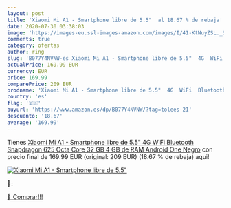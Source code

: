 ```yaml
---
layout: post
title: 'Xiaomi Mi A1 - Smartphone libre de 5.5"  al 18.67 % de rebaja'
date: 2020-07-30 03:38:03
image: 'https://images-eu.ssl-images-amazon.com/images/I/41-KtNuyZSL._SL200_.jpg'
comments: true
category: ofertas
author: ring
slug: 'B077Y4NVNW-es Xiaomi Mi A1 - Smartphone libre de 5.5"  4G  WiFi  Bluetooth  Snapdragon 625 Octa Core  32 GB  4 GB de RAM  Android One   Negro'
actualPrice: 169.99 EUR
currency: EUR
price: 169.99
comparePrice: 209 EUR
prodname: 'Xiaomi Mi A1 - Smartphone libre de 5.5"  4G  WiFi  Bluetooth  Snapdragon 625 Octa Core  32 GB  4 GB de RAM  Android One   Negro'
country: 'es'
flag: '🇪🇸'
buyurl: 'https://www.amazon.es/dp/B077Y4NVNW/?tag=tolees-21'
descuento: '18.67'
average: '169.99'
---
```


Tienes [Xiaomi Mi A1 - Smartphone libre de 5.5"  4G  WiFi  Bluetooth  Snapdragon 625 Octa Core  32 GB  4 GB de RAM  Android One   Negro](https://www.amazon.es/dp/B077Y4NVNW/?tag=tolees-21) con precio final de  169.99 EUR (original: 209 EUR) (18.67 %  de rebaja) aqui!

[![Xiaomi Mi A1 - Smartphone libre de 5.5" ](https://images-eu.ssl-images-amazon.com/images/I/41-KtNuyZSL._SL200_.jpg)](https://www.amazon.es/dp/B077Y4NVNW/?tag=tolees-21)

🔎:


[🛒 Comprar!!!](https://www.amazon.es/dp/B077Y4NVNW/?tag=tolees-21)
